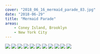 ```yaml
---
cover: "2018_06_16_mermaid_parade_83.jpg"
date: "2018-06-29"
title: "Mermaid Parade"
areas:
    - Coney Island, Brooklyn
    - New York City
---
```


![](./twin-mermaids_1280.jpg)
![](./2018_06_16_mermaid_parade_105.jpg)
![](./2018_06_16_mermaid_parade_4.jpg)
![](./2018_06_16_mermaid_parade_24.jpg)
![](./2018_06_16_mermaid_parade_40_2.jpg)
![](./2018_06_16_mermaid_parade_74.jpg)
![](./2018_06_16_mermaid_parade_69.jpg)
![](./2018_06_16_mermaid_parade_92.jpg)
![](./2018_06_16_mermaid_parade_93.jpg)
![](./2018_06_16_mermaid_parade_99.jpg)
![](./2018_06_16_mermaid_parade_103.jpg)
